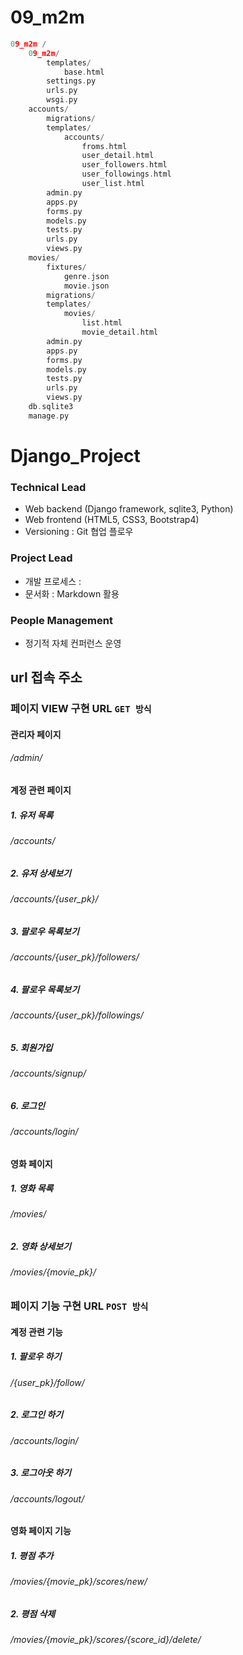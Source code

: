 # 09_m2m

```c
09_m2m /
    09_m2m/
    	templates/
    		base.html
    	settings.py
    	urls.py
    	wsgi.py
    accounts/
    	migrations/
    	templates/
    		accounts/
    			froms.html
    			user_detail.html
    			user_followers.html
    			user_followings.html
    			user_list.html
    	admin.py
    	apps.py
    	forms.py
    	models.py
    	tests.py
    	urls.py
    	views.py
    movies/
    	fixtures/
    		genre.json
    		movie.json
    	migrations/
    	templates/
    		movies/
    			list.html
    			movie_detail.html
    	admin.py
    	apps.py
    	forms.py
    	models.py
    	tests.py
    	urls.py
    	views.py
    db.sqlite3
    manage.py
```

# Django_Project

### Technical Lead

- Web backend (Django framework, sqlite3, Python)
- Web frontend (HTML5, CSS3, Bootstrap4)
- Versioning : Git 협업 플로우

### Project Lead

- 개발 프로세스 : 
- 문서화 : Markdown 활용

### People Management

- 정기적 자체 컨퍼런스 운영





## url 접속 주소

### 페이지 VIEW 구현 URL ```GET 방식```

#### 관리자 페이지

###### /admin/



#### 계정 관련 페이지

##### 1. 유저 목록

###### /accounts/

##### 2. 유저 상세보기

###### /accounts/{user_pk}/

##### 3. 팔로우 목록보기

###### /accounts/{user_pk}/followers/

##### 4. 팔로우 목록보기

###### /accounts/{user_pk}/followings/

##### 5. 회원가입

###### /accounts/signup/

##### 6. 로그인

###### /accounts/login/



#### 영화 페이지

##### 1. 영화 목록

###### /movies/

##### 2. 영화 상세보기

###### /movies/{movie_pk}/





### 페이지 기능 구현 URL ```POST 방식```

#### 계정 관련 기능

##### 1. 팔로우 하기

###### /{user_pk}/follow/

##### 2. 로그인 하기

###### /accounts/login/

##### 3. 로그아웃 하기

###### /accounts/logout/



#### 영화 페이지 기능

##### 1. 평점 추가

###### /movies/{movie_pk}/scores/new/

##### 2. 평점 삭제

###### /movies/{movie_pk}/scores/{score_id}/delete/


